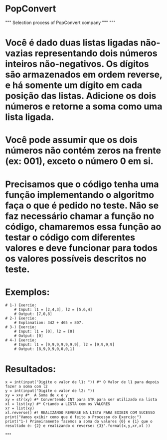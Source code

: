 # PopConvert
""" Selection process of PopConvert company """
"""
# Você é dado duas listas ligadas não-vazias representando dois números inteiros não-negativos. Os dígitos são armazenados em ordem reverse, e há somente um dígito em cada posição das listas. Adicione os dois números e retorne a soma como uma lista ligada.
# Você pode assumir que os dois números não contém zeros na frente (ex: 001), exceto o número 0 em si.
# Precisamos que o código tenha uma função implementando o algoritmo faça o que é pedido no teste. Não se faz necessário chamar a função no código, chamaremos essa função ao testar o código com diferentes valores e deve funcionar para todos os valores possíveis descritos no teste.
# Exemplos:
    # 1-) Exercio:
        # Input: l1 = [2,4,3], l2 = [5,6,4]
        # Output: [7,0,8]
    # 2-) Exercio:
        # Explanation: 342 + 465 = 807.
    # 3-) Exercio:
        # Input: l1 = [0], l2 = [0]
        # Output: [0]
    # 4-) Exercio:
        # Input: l1 = [9,9,9,9,9,9,9], l2 = [9,9,9,9]
        # Output: [8,9,9,9,0,0,0,1]
# Resultados:
    x = int(input("Digite o valor de l1: ")) #* O Valor de l1 para depois fazer a soma com l2
    y = int(input("Digite o valor de l2: ")) 
    xy = x+y #*  A Soma de x e y
    xy = str(xy) #* Convertendo INT para STR para ser utilizado na lista 
    xl = list(xy) #* Criando a LISTA com os VALORES
    xr = list(xy)
    xl.reverse() #! REALIZANDO REVERSE NA LISTA PARA EXIBIR COM SUCESSO
    print("Vamos exibir como que é feito o Processo do Exercio:")
    print("1-) Primeiramente fazemos a soma do valores {0} e {1} que o resultado é: {2} e realizando o reverse: {3}".format(x,y,xr,xl ))
"""
